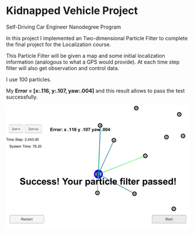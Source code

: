 # Kidnapped Vehicle Project
Self-Driving Car Engineer Nanodegree Program

In this project I implemented an Two-dimensional Particle Filter to complete the final project for the Localization course. 

This Particle Filter will be given a map and some initial localization information (analogous to what a GPS would provide). At each time step filter will also get observation and control data.

I use 100 particles.

My **Error = [x:.116, y:.107, yaw:.004]** and this result allows to pass the test successfully. 

[//]: # (Image References)
[image1]: ./particle_pass.png

![alt text][image1]


